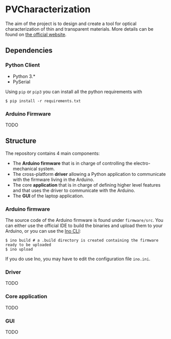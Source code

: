 # PVCharacterization

The aim of the project is to design and create a tool for optical characterization of thin and transparent materials. More details can be found on [the official website](http://www.sensorica.co/home/what-we-do/projects/pv-characterization).

## Dependencies

### Python Client
* Python 3.*
* PySerial

Using `pip` or `pip3` you can install all the python requirements with

```console
$ pip install -r requirements.txt
```

### Arduino Firmware
TODO

## Structure
The repository contains 4 main components:

* The **Arduino firmware** that is in charge of controlling the electro-mechanical system.
* The cross-platform **driver** allowing a Python application to communicate with the firmware living in the Arduino.
* The core **application** that is in charge of defining higher level features and that uses the driver to communicate with the Arduino.
* The **GUI** of the laptop application.

### Arduino firmware
The source code of the Arduino firmware is found under `firmware/src`. You can either use the official IDE to build the binaries and upload them to your Arduino, or you can use the [Ino CLI](http://inotool.org/):

```console
$ ino build # a .build directory is created containing the firmware ready to be uploaded
$ ino upload
```

 If you do use Ino, you may have to edit the configuration file `ino.ini`.
 
### Driver
 TODO
 
### Core application
 TODO
 
### GUI
 TODO
